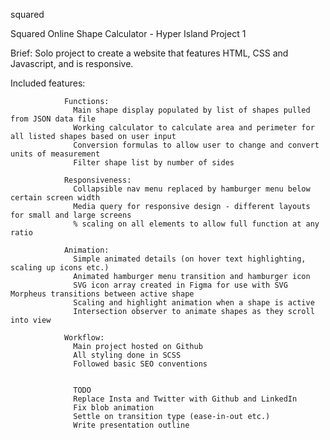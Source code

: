 squared

Squared Online Shape Calculator - Hyper Island Project 1

Brief: Solo project to create a website that features HTML, CSS and Javascript, and is responsive.

Included features:

                Functions:
                  Main shape display populated by list of shapes pulled from JSON data file
                  Working calculator to calculate area and perimeter for all listed shapes based on user input
                  Conversion formulas to allow user to change and convert units of measurement
                  Filter shape list by number of sides

                Responsiveness:
                  Collapsible nav menu replaced by hamburger menu below certain screen width
                  Media query for responsive design - different layouts for small and large screens
                  % scaling on all elements to allow full function at any ratio
                
                Animation:
                  Simple animated details (on hover text highlighting, scaling up icons etc.)
                  Animated hamburger menu transition and hamburger icon
                  SVG icon array created in Figma for use with SVG Morpheus transitions between active shape
                  Scaling and highlight animation when a shape is active
                  Intersection observer to animate shapes as they scroll into view
                  
                Workflow:
                  Main project hosted on Github
                  All styling done in SCSS
                  Followed basic SEO conventions


                  TODO
                  Replace Insta and Twitter with Github and LinkedIn
                  Fix blob animation
                  Settle on transition type (ease-in-out etc.)
                  Write presentation outline
   
